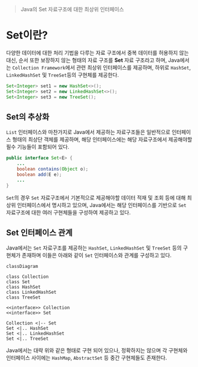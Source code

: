 > Java의 Set 자료구조에 대한 최상위 인터페이스

# Set이란?
다양한 데이터에 대한 처리 기법을 다루는 자료 구조에서 중복 데이터를 허용하지 않는 대신, 순서 또한 보장하지 않는 형태의 자료 구조를 **Set** 자료 구조라고 하며, Java에서는 `Collection Framework`에서 관련 최상위 인터페이스를 제공하며, 하위로 `HashSet`, `LinkedHashSet` 및 `TreeSet`등의 구현체를 제공한다.

```java
Set<Integer> set1 = new HashSet<>();
Set<Integer> set2 = new LinkedHashSet<>();
Set<Integer> set3 = new TreeSet();
```

## Set의 추상화
`List` 인터페이스와 마찬가지로 Java에서 제공하는 자료구조들은 일반적으로 인터페이스 형태의 최상단 객체를 제공하며, 해당 인터페이스에는 해당 자료구조에서 제공해야할 필수 기능들이 포함되어 있다.
```java
public interface Set<E> {
	...
	boolean contains(Object o);
	boolean add(E e);
	...
}
```

`Set`의 경우 `Set` 자료구조에서 기본적으로 제공해야할 데이터 적재 및 조회 등에 대해 최상위 인터페이스에서 명시하고 있으며, Java에서는 해당 인터페이스를 기반으로 `Set` 자료구조에 대한 여러 구현체들을 구성하여 제공하고 있다.

## Set 인터페이스 관계
Java에서는 `Set` 자료구조를 제공하는 `HashSet`, `LinkedHashSet` 및 `TreeSet` 등의 구현체가 존재하며 이들은 아래와 같이 `Set` 인터페이스와 관계를 구성하고 있다.
```mermaid
classDiagram

class Collection
class Set
class HashSet
class LinkedHashSet
class TreeSet

<<interface>> Collection
<<interface>> Set

Collection <|-- Set
Set <|.. HashSet
Set <|.. LinkedHashSet
Set <|.. TreeSet
```

Java에서는 대략 위와 같은 형태로 구현 되어 있으나, 정확하지는 않으며 각 구현체와 인터페이스 사이에는 `HashMap`, `AbstractSet` 등 중간 구현체들도 존재한다.
